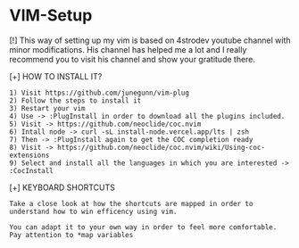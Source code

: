 # VIM-Setup

[!] This way of setting up my vim is based on 4strodev youtube channel with minor modifications. 
    His channel has helped me a lot and I really recommend you to visit his channel and show your gratitude there.

[+] HOW TO INSTALL IT?

    1) Visit https://github.com/junegunn/vim-plug 
    2) Follow the steps to install it
    3) Restart your vim
    4) Use -> :PlugInstall in order to download all the plugins included.
    5) Visit -> https://github.com/neoclide/coc.nvim
    6) Intall node -> curl -sL install-node.vercel.app/lts | zsh
    7) Then -> :PlugInstall again to get the COC completion ready
    8) Visit -> https://github.com/neoclide/coc.nvim/wiki/Using-coc-extensions
    9) Select and install all the languages in which you are interested -> :CocInstall
    
[+] KEYBOARD SHORTCUTS

    Take a close look at how the shortcuts are mapped in order to understand how to win efficency using vim.
    
    You can adapt it to your own way in order to feel more comfortable. Pay attention to *map variables
